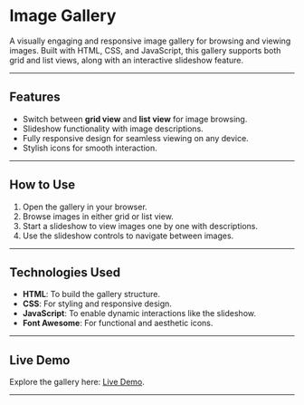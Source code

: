 # Image Gallery

A visually engaging and responsive image gallery for browsing and viewing images. Built with HTML, CSS, and JavaScript, this gallery supports both grid and list views, along with an interactive slideshow feature.

---

## Features
- Switch between **grid view** and **list view** for image browsing.
- Slideshow functionality with image descriptions.
- Fully responsive design for seamless viewing on any device.
- Stylish icons for smooth interaction.

---

## How to Use
1. Open the gallery in your browser.
2. Browse images in either grid or list view.
3. Start a slideshow to view images one by one with descriptions.
4. Use the slideshow controls to navigate between images.

---

## Technologies Used
- **HTML**: To build the gallery structure.
- **CSS**: For styling and responsive design.
- **JavaScript**: To enable dynamic interactions like the slideshow.
- **Font Awesome**: For functional and aesthetic icons.

---

## Live Demo
Explore the gallery here: [Live Demo](https://image-gallery-3km51z5iq-vishal-shuklas-projects-cb3411ce.vercel.app).

---
